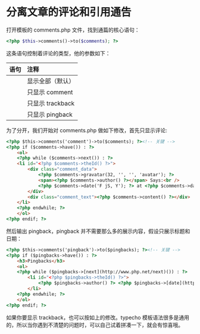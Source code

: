 # 分离文章的评论和引用通告

打开模板的 comments.php 文件，找到通篇的核心语句：
```php
<?php $this->comments()->to($comments); ?>
```
这条语句控制着评论的类型，他的参数如下：

| 语句 | 注释 |
|:--|:--|
| <?php $this→comments()→to($comments); ?> | 显示全部（默认） |
| <?php $this→comments('comment')→to($comments); ?> | 只显示 comment |
| <?php $this→comments('trackback')→to($trackbacks); ?> | 只显示 trackback |
| <?php $this→comments('pingback')→to($pingbacks); ?> | 只显示 pingback |

为了分开，我们开始对 comments.php 做如下修改，首先只显示评论:
```html
<?php $this->comments('comment')->to($comments); ?><!-- 关键 -->
<?php if ($comments->have()) : ?>
	<ol>
	<?php while ($comments->next()) : ?>
	<li id="<?php $comments->theId() ?>">
		<div class="comment_data">
			<?php $comments->gravatar(32, '', '', 'avatar'); ?>
			<span><?php $comments->author() ?></span> Says:<br />
			<?php $comments->date('F jS, Y'); ?> at <?php $comments->date('h:i a'); ?>
		</div>
		<div class="comment_text"><?php $comments->content() ?></div>
	</li>
	<?php endwhile; ?>
	</ol>
<?php endif; ?>
```
然后输出 pingback，pingback 并不需要那么多的展示内容，假设只展示标题和日期：
```html
<?php $this->comments('pingback')->to($pingbacks); ?><!-- 关键 -->
<?php if ($pingbacks->have()) : ?>
	<h3>Pingbacks</h3>
	<ol>
	<?php while ($pingbacks->[next](http://www.php.net/next)()) : ?>
		<li id="<?php $pingbacks->theId() ?>">
			<?php $pingbacks->author() ?> <?php $pingbacks->[date](http://www.php.net/date)('F jS, Y'); ?>
		</li>
	<?php endwhile; ?>
	</ol>
<?php endif; ?>
```
如果你要显示 trackback，也可以按如上的修改。typecho 模板语法很多是通用的，所以当你遇到不清楚的问题时，可以自己试着拼凑一下，就会有惊喜哦。
